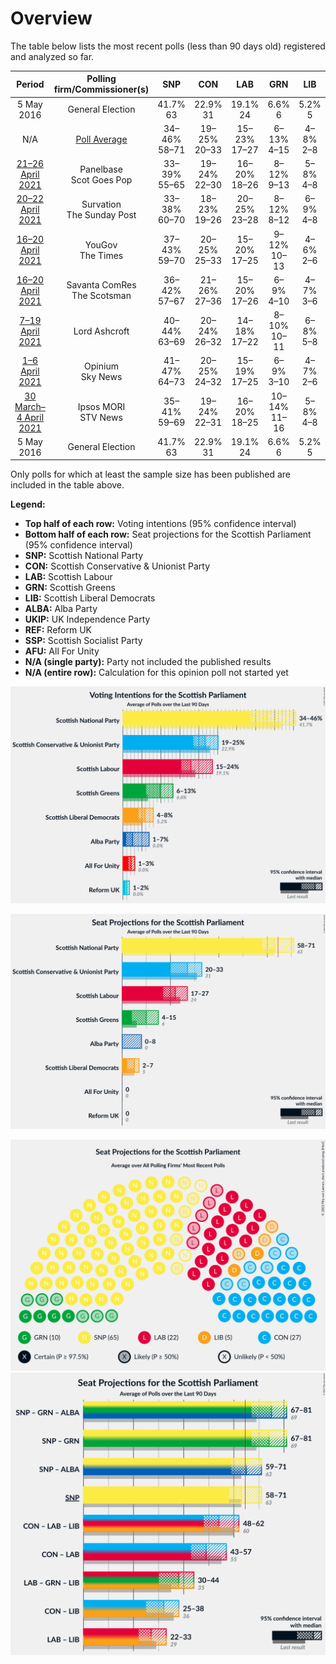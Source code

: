 # Overview

The table below lists the most recent polls (less than 90 days old) registered and analyzed so far.

| Period     | Polling firm/Commissioner(s) | SNP | CON | LAB | GRN | LIB | ALBA | UKIP | REF | SSP | AFU |
|:----------:|:----------------------------:|:--:|:--:|:--:|:--:|:--:|:--:|:--:|:--:|:--:|:--:|
| 5 May 2016 | General Election | 41.7% <br> 63 | 22.9% <br> 31 | 19.1% <br> 24 | 6.6% <br> 6 | 5.2% <br> 5 | 0.0% <br> 0 | 2.0% <br> 0 | 0.0% <br> 0 | 0.5% <br> 0 | 0.0% <br> 0 |
| N/A | [Poll Average](average.html) | 34–46% <br> 58–71 | 19–25% <br> 20–33 | 15–23% <br> 17–27 | 6–13% <br> 4–15 | 4–8% <br> 2–8 | 1–7% <br> 0–8 | N/A <br> N/A | 1–3% <br> 0 | N/A <br> N/A | 1–3% <br> 0 |
| [21–26 April 2021](2021-04-26-Panelbase.html) | Panelbase <br> Scot Goes Pop | 33–39% <br> 55–65 | 19–24% <br> 22–30 | 16–20% <br> 18–26 | 8–12% <br> 9–13 | 5–8% <br> 4–8 | 5–8% <br> 0–8 | N/A <br> N/A | N/A <br> N/A | N/A <br> N/A | 1–3% <br> 0 |
| [20–22 April 2021](2021-04-22-Survation.html) | Survation <br> The Sunday Post | 33–38% <br> 60–70 | 18–23% <br> 19–26 | 20–25% <br> 23–28 | 8–12% <br> 8–12 | 6–9% <br> 4–8 | 2–4% <br> 0 | N/A <br> N/A | N/A <br> N/A | N/A <br> N/A | N/A <br> N/A |
| [16–20 April 2021](2021-04-20-YouGov.html) | YouGov <br> The Times | 37–43% <br> 59–70 | 20–25% <br> 25–33 | 15–20% <br> 17–25 | 9–12% <br> 10–13 | 4–6% <br> 2–6 | 1–3% <br> 0 | N/A <br> N/A | 1–2% <br> 0 | N/A <br> N/A | N/A <br> N/A |
| [16–20 April 2021](2021-04-20-SavantaComRes.html) | Savanta ComRes <br> The Scotsman | 36–42% <br> 57–67 | 21–26% <br> 27–36 | 15–20% <br> 17–26 | 6–9% <br> 4–10 | 4–7% <br> 3–6 | 1–2% <br> 0 | N/A <br> N/A | N/A <br> N/A | N/A <br> N/A | N/A <br> N/A |
| [7–19 April 2021](2021-04-19-LordAshcroft.html) | Lord Ashcroft | 40–44% <br> 63–69 | 20–24% <br> 26–32 | 14–18% <br> 17–22 | 8–10% <br> 10–11 | 6–8% <br> 5–8 | 1–3% <br> 0 | N/A <br> N/A | 1–3% <br> 0 | N/A <br> N/A | N/A <br> N/A |
| [1–6 April 2021](2021-04-06-Opinium.html) | Opinium <br> Sky News | 41–47% <br> 64–73 | 20–25% <br> 24–32 | 15–19% <br> 17–25 | 6–9% <br> 3–10 | 4–7% <br> 2–6 | 1–3% <br> 0 | N/A <br> N/A | N/A <br> N/A | N/A <br> N/A | N/A <br> N/A |
| [30 March–4 April 2021](2021-04-04-IpsosMORI.html) | Ipsos MORI <br> STV News | 35–41% <br> 59–69 | 19–24% <br> 22–31 | 16–20% <br> 18–25 | 10–14% <br> 11–16 | 5–8% <br> 4–8 | 2–4% <br> 0 | N/A <br> N/A | N/A <br> N/A | N/A <br> N/A | N/A <br> N/A |
| 5 May 2016 | General Election | 41.7% <br> 63 | 22.9% <br> 31 | 19.1% <br> 24 | 6.6% <br> 6 | 5.2% <br> 5 | 0.0% <br> 0 | 2.0% <br> 0 | 0.0% <br> 0 | 0.5% <br> 0 | 0.0% <br> 0 |

Only polls for which at least the sample size has been published are included in the table above.

**Legend:**
+ **Top half of each row:** Voting intentions (95% confidence interval)
+ **Bottom half of each row:** Seat projections for the Scottish Parliament (95% confidence interval)
+ **SNP:** Scottish National Party
+ **CON:** Scottish Conservative & Unionist Party
+ **LAB:** Scottish Labour
+ **GRN:** Scottish Greens
+ **LIB:** Scottish Liberal Democrats
+ **ALBA:** Alba Party
+ **UKIP:** UK Independence Party
+ **REF:** Reform UK
+ **SSP:** Scottish Socialist Party
+ **AFU:** All For Unity
+ **N/A (single party):** Party not included the published results
+ **N/A (entire row):** Calculation for this opinion poll not started yet


![Graph with voting intentions not yet produced](average.png "Voting Intentions")

![Graph with seats not yet produced](average-seats.png "Seats")

![Graph with seating plan not yet produced](average-seating-plan.png "Seating Plan")
![Graph with coalitions seats not yet produced](average-coalitions-seats.png "Coalitions Seats")

